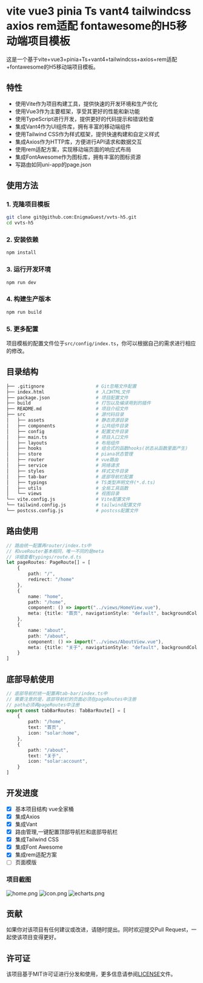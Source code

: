 # vite vue3 pinia Ts vant4 tailwindcss axios rem适配 fontawesome的H5移动端项目模板

这是一个基于vite+vue3+pinia+Ts+vant4+tailwindcss+axios+rem适配+fontawesome的H5移动端项目模板。

## 特性

- 使用Vite作为项目构建工具，提供快速的开发环境和生产优化
- 使用Vue3作为主要框架，享受其更好的性能和新功能
- 使用TypeScript进行开发，提供更好的代码提示和错误检查
- 集成Vant4作为UI组件库，拥有丰富的移动端组件
- 使用Tailwind CSS作为样式框架，提供快速构建和自定义样式
- 集成Axios作为HTTP库，方便进行API请求和数据交互
- 使用rem适配方案，实现移动端页面的响应式布局
- 集成FontAwesome作为图标库，拥有丰富的图标资源
- 写路由如同uni-app的page.json

## 使用方法

### 1. 克隆项目模板

```bash
git clone git@github.com:EnigmaGuest/vvts-h5.git
cd vvts-h5
```

### 2. 安装依赖

```bash
npm install
```

### 3. 运行开发环境

```bash
npm run dev
```

### 4. 构建生产版本

```bash
npm run build
```

### 5. 更多配置

项目模板的配置文件位于`src/config/index.ts`，你可以根据自己的需求进行相应的修改。

## 目录结构

```bash
├── .gitignore                   # Git忽略文件配置
├── index.html                   # 入口HTML文件
├── package.json                 # 项目配置文件
├── build                        # 打包以及编译用到的插件
├── README.md                    # 项目介绍文件
├── src                          # 源代码目录
│   ├── assets                   # 静态资源目录
│   ├── components               # 公共组件目录
│   ├── config                   # 配置文件目录
│   ├── main.ts                  # 项目入口文件
│   ├── layouts                  # 布局组件
│   ├── hooks                    # 组合式的函数hooks(状态从函数里面产生)
│   ├── store                    # piana状态管理
│   ├── router                   # vue路由
│   ├── service                  # 网络请求
│   ├── styles                   # 样式文件目录
│   ├── tab-bar                  # 底部导航栏配置
│   ├── typings                  # TS类型声明文件(*.d.ts)
│   ├── utils                    # 全局工具函数
│   └── views                    # 视图目录
└── vite.config.js               # Vite配置文件
└── tailwind.config.js           # tailwind配置文件
└── postcss.config.js            # postcss配置文件
```

## 路由使用

```ts
// 路由统一配置再router/index.ts中
// 和vueRouter基本相同，唯一不同的是meta
// 详细查看typings/route.d.ts
let pageRoutes: PageRoute[] = [
    {
        path: "/",
        redirect: "/home"
    },
    {
        name: "home",
        path: "/home",
        component: () => import("../views/HomeView.vue"),
        meta: {title: "首页", navigationStyle: "default", backgroundColor: "#fff", textColor: "dark"}
    },
    {
        name: "about",
        path: "/about",
        component: () => import("../views/AboutView.vue"),
        meta: {title: "关于", navigationStyle: "default", backgroundColor: "#fff", textColor: "dark"}
    }
]
```

## 底部导航使用

```ts
// 底部导航栏统一配置再tab-bar/index.ts中
// 需要注意的是，底部导航栏的页面必须在pageRoutes中注册
// path必须再pageRoutes中注册
export const tabBarRoutes: TabBarRoute[] = [
    {
        path: "/home",
        text: "首页",
        icon: "solar:home",
    },
    {
        path: "/about",
        text: "关于",
        icon: "solar:account",
    }
]
```

## 开发进度

- [x] 基本项目结构 vue全家桶
- [x] 集成Axios
- [x] 集成Vant
- [x] 路由管理,一键配置顶部导航栏和底部导航栏
- [x] 集成Tailwind CSS
- [x] 集成Font Awesome
- [x] 集成rem适配方案
- [ ] 页面模版

### 项目截图

![home.png](doc%2Fimg%2Fhome.png)
![icon.png](doc%2Fimg%2Ficon.png)
![echarts.png](doc%2Fimg%2Fecharts.png)[]()

## 贡献

如果你对该项目有任何建议或改进，请随时提出。同时欢迎提交Pull Request，一起使该项目变得更好。

## 许可证

该项目基于MIT许可证进行分发和使用，更多信息请参阅[LICENSE](LICENSE)文件。
